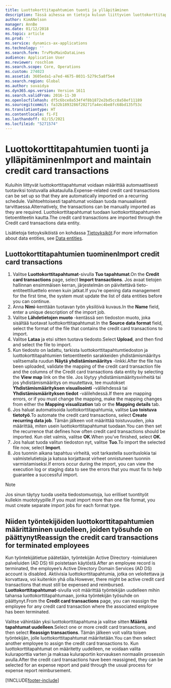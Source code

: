 ```yaml
---
title: Luottokorttitapahtumien tuonti ja ylläpitäminen
description: Tässä aihessa on tietoja kuluun liittyvien luottokorttitapahtumien tuomisesta ja ylläpitämisestä. Nämä tapahtumat voidaan määrittää siten, että ne tuodaan automaattisesti toistuvaan aikatauluun, tai ne voidaan tuoda manuaalisesti tarpeen mukaan.
author: KimANelson
manager: AnnBe
ms.date: 01/12/2018
ms.topic: article
ms.prod: ''
ms.service: dynamics-ax-applications
ms.technology: ''
ms.search.form: TrvPbsMainDataLines
audience: Application User
ms.reviewer: roschlom
ms.search.scope: Core, Operations
ms.custom: 274023
ms.assetid: 3605eda1-a7ed-4675-8031-5279c5a8f5e4
ms.search.region: Global
ms.author: suvaidya
ms.dyn365.ops.version: Version 1611
ms.search.validFrom: 2016-11-30
ms.openlocfilehash: df5c6bce8a534f4f8b1872e2bd5cc8a58ef11189
ms.sourcegitcommit: fa32b1893286f20271fa4ec4be8fc68bd135f53c
ms.translationtype: HT
ms.contentlocale: fi-FI
ms.lasthandoff: 02/15/2021
ms.locfileid: "5271574"
---
```

# <a name="import-and-maintain-credit-card-transactions"></a><span data-ttu-id="d815b-104">Luottokorttitapahtumien tuonti ja ylläpitäminen</span><span class="sxs-lookup"><span data-stu-id="d815b-104">Import and maintain credit card transactions</span></span>

<span data-ttu-id="d815b-105">Kuluihin liittyvät luottokorttitapahtumat voidaan määrittää automaattisesti tuotaviksi toistuvalla aikataululla.</span><span class="sxs-lookup"><span data-stu-id="d815b-105">Expense-related credit card transactions can be set up so that they are automatically imported on a recurring schedule.</span></span> <span data-ttu-id="d815b-106">Vaihtoehtoisesti tapahtumat voidaan tuoda manuaalisesti tarvittaessa.</span><span class="sxs-lookup"><span data-stu-id="d815b-106">Alternatively, the transactions can be manually imported as they are required.</span></span> <span data-ttu-id="d815b-107">Luottokorttitapahtumat tuodaan luottokorttitapahtumien tietoentiteetin kautta.</span><span class="sxs-lookup"><span data-stu-id="d815b-107">The credit card transactions are imported through the Credit card transactions data entity.</span></span>

<span data-ttu-id="d815b-108">Lisätietoja tietoyksiköistä on kohdassa [Tietoyksiköt](https://docs.microsoft.com/dynamics365/fin-ops-core/dev-itpro/data-entities/data-entities).</span><span class="sxs-lookup"><span data-stu-id="d815b-108">For more information about data entities, see [Data entities](https://docs.microsoft.com/dynamics365/fin-ops-core/dev-itpro/data-entities/data-entities).</span></span>

## <a name="import-credit-card-transactions"></a><span data-ttu-id="d815b-109">Luottokorttitapahtumien tuominen</span><span class="sxs-lookup"><span data-stu-id="d815b-109">Import credit card transactions</span></span>

1. <span data-ttu-id="d815b-110">Valitse **Luottokorttitapahtumat**-sivulla **Tuo tapahtumat**.</span><span class="sxs-lookup"><span data-stu-id="d815b-110">On the **Credit card transactions** page, select **Import transactions**.</span></span> <span data-ttu-id="d815b-111">Jos avaat tietojen hallinnan ensimmäisen kerran, järjestelmän on päivitettävä tieto-entiteettiluettelo ennen kuin jatkat.</span><span class="sxs-lookup"><span data-stu-id="d815b-111">If you’re opening data management for the first time, the system must update the list of data entities before you can continue.</span></span>
2. <span data-ttu-id="d815b-112">Anna **Nimi**-kenttään tuotavan työn yksilöivä kuvaus.</span><span class="sxs-lookup"><span data-stu-id="d815b-112">In the **Name** field, enter a unique description of the import job.</span></span>
3. <span data-ttu-id="d815b-113">Valitse **Lähdetietojen muoto** -kentässä sen tiedoston muoto, joka sisältää tuotavat luottokorttitapahtumat.</span><span class="sxs-lookup"><span data-stu-id="d815b-113">In the **Source data format** field, select the format of the file that contains the credit card transactions to import.</span></span>
4. <span data-ttu-id="d815b-114">Valitse **Lataa** ja etsi sitten tuotava tiedosto.</span><span class="sxs-lookup"><span data-stu-id="d815b-114">Select **Upload**, and then find and select the file to import.</span></span>
5. <span data-ttu-id="d815b-115">Kun tiedosto on ladattu, tarkista luottokorttitapahtumtiedoston ja luottokorttitapahtumien tietoentiteetin sarakkeiden yhdistämismääritys valitsemalla ruudun **Näytä yhdistämismääritys** -linkki.</span><span class="sxs-lookup"><span data-stu-id="d815b-115">After the file has been uploaded, validate the mapping of the credit card transaction file and the columns of the Credit card transactions data entity by selecting the **View map** link on the tile.</span></span> <span data-ttu-id="d815b-116">Jos löytyy yhdistämismääritysvirheitä tai jos yhdistämismääritys on muutettava, tee muutokset **Yhdistämismäärityksen visualisointi** -välilehdessä tai **Yhdistämismäärityksen tiedot** -välilehdessä.</span><span class="sxs-lookup"><span data-stu-id="d815b-116">If there are mapping errors, or if you must change the mapping, make the mapping changes from either the **Mapping visualization** tab or the **Mapping details** tab.</span></span>
6. <span data-ttu-id="d815b-117">Jos haluat automatisoida luottokorttitapahtumia, valitse **Luo toistuva tietotyö**.</span><span class="sxs-lookup"><span data-stu-id="d815b-117">To automate the credit card transactions, select **Create recurring data job**.</span></span> <span data-ttu-id="d815b-118">Tämän jälkeen voit määrittää toistuvuuden, joka määrittää, miten usein luottokorttitapahtumat tuodaan.</span><span class="sxs-lookup"><span data-stu-id="d815b-118">You can then set the recurrence that defines how often credit card transactions should be imported.</span></span> <span data-ttu-id="d815b-119">Kun olet valmis, valitse **OK**.</span><span class="sxs-lookup"><span data-stu-id="d815b-119">When you’ve finished, select **OK**.</span></span>
7. <span data-ttu-id="d815b-120">Jos haluat tuoda valitun tiedoston nyt, valitse **Tuo**.</span><span class="sxs-lookup"><span data-stu-id="d815b-120">To import the selected file now, select **Import**.</span></span>
8. <span data-ttu-id="d815b-121">Jos tuonnin aikana tapahtuu virheitä, voit tarkastella suorituslokia tai valmistelutietoja ja katsoa korjattavat virheet onnistuneen tuonnin varmistamiseksi.</span><span class="sxs-lookup"><span data-stu-id="d815b-121">If errors occur during the import, you can view the execution log or staging data to see the errors that you must fix to help guarantee a successful import.</span></span>

> [!NOTE]
> <span data-ttu-id="d815b-122">Jos sinun täytyy tuoda useita tiedostomuotoja, luo erilliset tuontityöt kullekin muototyypille.</span><span class="sxs-lookup"><span data-stu-id="d815b-122">If you must import more than one file format, you must create separate import jobs for each format type.</span></span>

## <a name="reassign-the-credit-card-transactions-for-terminated-employees"></a><span data-ttu-id="d815b-123">Niiden työntekijöiden luottokorttitapahtumien määrittäminen uudelleen, joiden työsuhde on päättynyt</span><span class="sxs-lookup"><span data-stu-id="d815b-123">Reassign the credit card transactions for terminated employees</span></span>

<span data-ttu-id="d815b-124">Kun työntekijätietue päätetään, työntekijän Active Directory -toimialueen palveluiden (AD DS) tili poistetaan käytöstä.</span><span class="sxs-lookup"><span data-stu-id="d815b-124">After an employee record is terminated, the employee’s Active Directory Domain Services (AD DS) account is disabled.</span></span> <span data-ttu-id="d815b-125">Aktiivisia luottokorttitapahtumia, jotka on veloitettava ja korvattava, voi kuitenkin yhä olla.</span><span class="sxs-lookup"><span data-stu-id="d815b-125">However, there might be active credit card transactions that must still be expensed and reimbursed.</span></span> <span data-ttu-id="d815b-126">**Luottokorttitapahtumat**-sivulla voit määrittää työntekijän uudelleen mihin tahansa luottokorttitapahtumaan, jonka työntekijän työsuhde on päättynyt.</span><span class="sxs-lookup"><span data-stu-id="d815b-126">From the **Credit card transactions** page, you can reassign the employee for any credit card transaction where the associated employee has been terminated.</span></span>

<span data-ttu-id="d815b-127">Valitse vähintään yksi luottokorttitapahtuma ja valitse sitten **Määritä tapahtumat uudelleen**.</span><span class="sxs-lookup"><span data-stu-id="d815b-127">Select one or more credit card transactions, and then select **Reassign transactions**.</span></span> <span data-ttu-id="d815b-128">Tämän jälkeen voit valita toisen työntekijän, jolle luottokorttitapahtumat määritetään.</span><span class="sxs-lookup"><span data-stu-id="d815b-128">You can then select another employee to assign the credit card transactions to.</span></span> <span data-ttu-id="d815b-129">Kun luottokorttitapahtumat on määritetty uudelleen, ne voidaan valita kuluraporttia varten ja maksaa kuluraportin korvauksen normaalin prosessin avulla.</span><span class="sxs-lookup"><span data-stu-id="d815b-129">After the credit card transactions have been reassigned, they can be selected for an expense report and paid through the usual process for expense report reimbursement.</span></span>


[!INCLUDE[footer-include](../includes/footer-banner.md)]